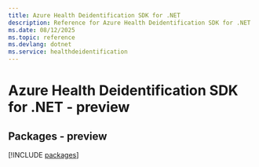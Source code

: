 ```yaml
---
title: Azure Health Deidentification SDK for .NET
description: Reference for Azure Health Deidentification SDK for .NET
ms.date: 08/12/2025
ms.topic: reference
ms.devlang: dotnet
ms.service: healthdeidentification
---
```

# Azure Health Deidentification SDK for .NET - preview
## Packages - preview
[!INCLUDE [packages](health-deidentification-index.md)]